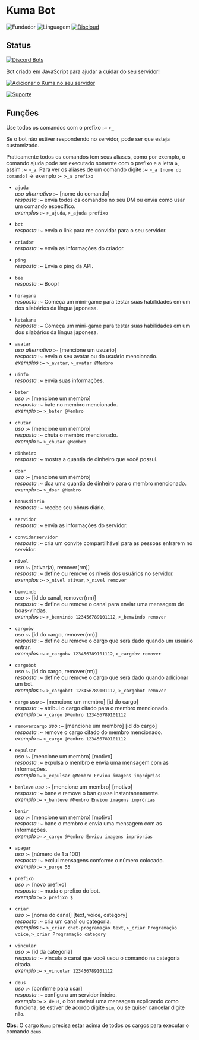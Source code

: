 # Kuma Bot

![Fundador](https://img.shields.io/badge/Fundador-Tur1st4-red.svg?style=for-the-badge&logo=arch-linux) ![Linguagem](https://img.shields.io/badge/Linguagem-JavaScript-yellow.svg?style=for-the-badge&logo=JavaScript) [![Discloud](https://img.shields.io/badge/Host-Discloud%20%E2%9D%A4%EF%B8%8F-blue.svg?style=for-the-badge)](https://discloudbot.com/)

## Status

[![Discord Bots](https://discordbots.org/api/widget/599693638523551904.svg)](https://discordbots.org/bot/599693638523551904)

Bot criado em JavaScript para ajudar a cuidar do seu servidor!

[![Adicionar o Kuma no seu servidor](https://i.imgur.com/mvYkymB.png)](https://discordapp.com/api/oauth2/authorize?client_id=599693638523551904&permissions=8&scope=bot)

[![Suporte](https://i.imgur.com/sTHMEI4.png)](https://discordapp.com/invite/dtw2VXY)

## Funções

Use todos os comandos com o prefixo :~ `>_`

Se o bot não estiver respondendo no servidor, pode ser que esteja customizado.

Praticamente todos os comandos tem seus aliases, como por exemplo, o comando ajuda pode ser executado somente com o prefixo e a letra `a`, assim :~ `>_a`.
Para ver os aliases de um comando digite :~ `>_a [nome do comando]` -> exemplo :~ `>_a prefixo`

* `ajuda`  
*uso alternativo* :~ [nome do comando]  
*resposta* :~ envia todos os comandos no seu DM ou envia como usar um comando específico.  
*exemplos* :~ `>_ajuda`, `>_ajuda prefixo`

* `bot`   
*resposta* :~ envia o link para me convidar para o seu servidor.

* `criador`  
*resposta* :~ envia as informações do criador.

* `ping`  
*resposta* :~ Envia o ping da API.

* `bee`  
*resposta* :~ Boop!

* `hiragana`  
*resposta* :~ Começa um mini-game para testar suas habilidades em um dos silabários da língua japonesa.

* `katakana`  
*resposta* :~ Começa um mini-game para testar suas habilidades em um dos silabários da língua japonesa.

* `avatar`  
*uso alternativo* :~ [mencione um usuario]  
*resposta* :~ envia o seu avatar ou do usuário mencionado.  
*exemplos* :~ `>_avatar`, `>_avatar @Membro`

* `uinfo`  
*resposta* :~ envia suas informações.

* `bater`  
*uso* :~ [mencione um membro]  
*resposta* :~ bate no membro mencionado.  
*exemplo* :~ `>_bater @Membro`

* `chutar`  
*uso* :~ [mencione um membro]  
*resposta* :~ chuta o membro mencionado.  
*exemplo* :~ `>_chutar @Membro`

* `dinheiro`  
*resposta* :~ mostra a quantia de dinheiro que você possui.

* `doar`  
*uso* :~ [mencione um membro]  
*resposta* :~ doa uma quantia de dinheiro para o membro mencionado.  
*exemplo* :~ `>_doar @Membro`

* `bonusdiario`  
*resposta* :~ recebe seu bônus diário.

* `servidor`  
*resposta* :~ envia as informações do servidor.

* `convidarservidor`   
*resposta* :~ cria um convite compartilhável para as pessoas entrarem no servidor.

* `nivel`  
*uso* :~ [ativar(a), remover(rm)]  
*resposta* :~ define ou remove os niveis dos usuários no servidor.  
*exemplos* :~ `>_nivel ativar`, `>_nivel remover`

* `bemvindo`  
*uso* :~ [id do canal, remover(rm)]  
*resposta* :~ define ou remove o canal para enviar uma mensagem de boas-vindas.  
*exemplos* :~ `>_bemvindo 123456789101112`, `>_bemvindo remover`

* `cargobv`  
*uso* :~ [id do cargo, remover(rm)]  
*resposta* :~ define ou remove o cargo que será dado quando um usuário entrar.  
*exemplos* :~ `>_cargobv 123456789101112`, `>_cargobv remover`

* `cargobot`  
*uso* :~ [id do cargo, remover(rm)]  
*resposta* :~ define ou remove o cargo que será dado quando adicionar um bot.  
*exemplos* :~ `>_cargobot 123456789101112`, `>_cargobot remover`

* `cargo`
*uso* :~ [mencione um membro] [id do cargo]  
*resposta* :~ atribui o cargo citado para o membro mencionado.  
*exemplo* :~ `>_cargo @Membro 123456789101112`

* `removercargo`
*uso* :~ [mencione um membro] [id do cargo]  
*resposta* :~ remove o cargo citado do membro mencionado.  
*exemplo* :~ `>_cargo @Membro 123456789101112`

* `expulsar`  
*uso* :~ [mencione um membro] [motivo]  
*resposta* :~ expulsa o membro e envia uma mensagem com as informações.  
*exemplo* :~ `>_expulsar @Membro Enviou imagens impróprias`

* `banleve`
*uso* :~ [mencione um membro] [motivo]  
*resposta* :~ bane e remove o ban quase instantaneamente.  
*exemplo* :~ `>_banleve @Membro Enviou imagens imprórias`

* `banir`  
*uso* :~ [mencione um membro] [motivo]  
*resposta* :~ bane o membro e envia uma mensagem com as informações.  
*exemplo* :~ `>_cargo @Membro Enviou imagens impróprias`

* `apagar`  
*uso* :~ [número de 1 a 100]  
*resposta* :~ exclui mensagens conforme o número colocado.  
*exemplo* :~ `>_purge 55`

* `prefixo`  
*uso* :~ [novo prefixo]  
*resposta* :~ muda o prefixo do bot.  
*exemplo* :~ `>_prefixo $`

* `criar`  
*uso* :~ [nome do canal] [text, voice, category]  
*resposta* :~ cria um canal ou categoria.  
*exemplos* :~ `>_criar chat-programação text`, `>_criar Programação voice`, `>_criar Programação category`

* `vincular`  
*uso* :~ [id da categoria]  
*resposta* :~ vincula o canal que você usou o comando na categoria citada.  
*exemplo* :~ `>_vincular 123456789101112`

* `deus`  
*uso* :~ [confirme para usar]  
*resposta* :~ configura um servidor inteiro.  
*exemplo* :~ `>_deus`, o bot enviará uma mensagem explicando como funciona, se estiver de acordo digite `sim`, ou se quiser cancelar digite `não`.

**Obs**: O cargo `Kuma` precisa estar acima de todos os cargos para executar o comando `deus`.
